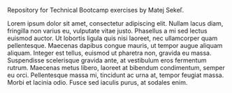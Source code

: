 Repository for Technical Bootcamp exercises by Matej Sekeľ.

Lorem ipsum dolor sit amet, consectetur adipiscing elit. Nullam lacus diam, fringilla non varius eu, vulputate vitae justo. Phasellus a mi sed lectus euismod auctor. Ut lobortis ligula quis nisi laoreet, nec ullamcorper quam pellentesque. Maecenas dapibus congue mauris, ut tempor augue aliquam aliquam. Integer est tellus, euismod ut pharetra non, gravida eu massa. Suspendisse scelerisque gravida ante, at vestibulum eros fermentum rutrum. Maecenas metus libero, laoreet at bibendum condimentum, semper eu orci. Pellentesque massa mi, tincidunt ac urna at, tempor feugiat massa. 
Morbi et lacinia odio. Fusce sed iaculis purus, at sodales enim.
